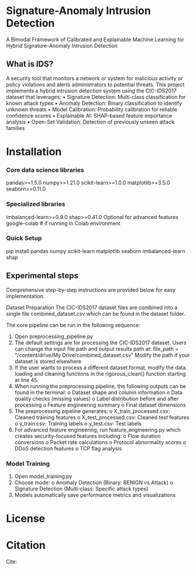 # Signature-Anomaly Intrusion Detection

A Bimodal Framework of Calibrated and Explainable Machine Learning for Hybrid Signature-Anomaly Intrusion Detection
## What is IDS?
A security tool that monitors a network or system for malicious activity or policy violations and alerts administrators to potential threats. 
This project implements a hybrid intrusion detection system using the CIC-IDS2017 dataset that leverages:
•	Signature Detection: Multi-class classification for known attack types
•	Anomaly Detection: Binary classification to identify unknown threats
•	Model Calibration: Probability calibration for reliable confidence scores
•	Explainable AI: SHAP-based feature importance analysis
•	Open-Set Validation: Detection of previously unseen attack families


# Installation 
 ### Core data science libraries
pandas>=1.5.0
numpy>=1.21.0
scikit-learn>=1.0.0
matplotlib>=3.5.0
seaborn>=0.11.0

### Specialized libraries
imbalanced-learn>=0.9.0
shap>=0.41.0
Optional for advanced features
google-colab  # if running in Colab environment
### Quick Setup
pip install pandas numpy scikit-learn matplotlib seaborn imbalanced-learn shap

## Experimental steps 

Comprehensive step-by-step instructions are provided below for easy implementation.

Dataset Preparation
The CIC-IDS2017 dataset files are combined into a single file combined_dataset.csv which can be found in the dataset folder.

The core pipeline can be run in the following sequence:
1.	Open preprocessing_pipeline.py 
2.	The default settings are for processing the CIC-IDS2017 dataset. Users can change the input file path and output results path at:
                                   file_path = "/content/drive/My Drive/combined_dataset.csv"
  	                                Modify the path if your dataset is stored elsewhere
4.	If the user wants to process a different dataset format, modify the data loading and cleaning functions in the rigorous_clean() function starting at line 45.
5.	When running the preprocessing pipeline, the following outputs can be found in the terminal:
  o	Dataset shape and column information
  o	Data quality checks (missing values)
  o	Label distribution before and after processing
  o	Feature engineering summary
  o	Final dataset dimensions
6.	The preprocessing pipeline generates:
  o	X_train_processed.csv: Cleaned training features
  o	X_test_processed.csv: Cleaned test features
  o	y_train.csv: Training labels
  o	y_test.csv: Test labels
7.	For advanced feature engineering, run feature_engineering.py which creates security-focused features including:
  o	Flow duration conversions
  o	Packet rate calculations
  o	Protocol abnormality scores
  o	DDoS detection features
  o	TCP flag analysis

### Model Training
1.	Open model_training.py
2.	Choose mode:
  o	Anomaly Detection (Binary: BENIGN vs Attack)
  o	Signature Detection (Multi-class: Specific attack types)
3.	Models automatically save performance metrics and visualizations
# License

# Citation

Cite: 

